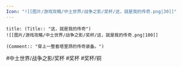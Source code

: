 ```yaml
---
Icon: "![[图片/游戏攻略/中土世界/战争之影/奖杯/这，就是我的传奇.png|30]]"
---
```

```ad-common-bronze-trophy
title: (Title:: "这，就是我的传奇")
![[图片/游戏攻略/中土世界/战争之影/奖杯/这，就是我的传奇.png|100]]

(Comment:: "穿上一整套塔里昂的传奇装备。")
```

#中土世界/战争之影/奖杯 #奖杯 #奖杯/铜
